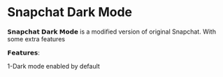 # Snapchat Dark Mode

𝗦𝗻𝗮𝗽𝗰𝗵𝗮𝘁 𝗗𝗮𝗿𝗸 𝗠𝗼𝗱𝗲 is a modified version of original Snapchat. With some extra features











𝗙𝗲𝗮𝘁𝘂𝗿𝗲𝘀:



1-Dark mode enabled by default 
